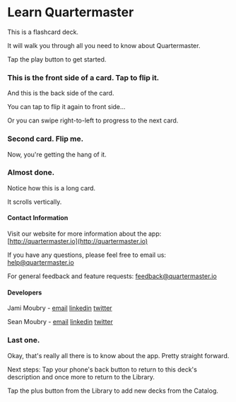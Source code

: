 Learn Quartermaster
===================

This is a flashcard deck.

It will walk you through all you need to know about Quartermaster.

Tap the play button to get started.

### This is the front side of a card. Tap to flip it.

And this is the back side of the card.

You can tap to flip it again to front side...

Or you can swipe right-to-left to progress to the next card.

### Second card. Flip me.

Now, you're getting the hang of it.

### Almost done.

Notice how this is a long card.

It scrolls vertically.

#### Contact Information

Visit our website for more information about the app: [http://quartermaster.io](http://quartermaster.io)

If you have any questions, please feel free to email us: [help@quartermaster.io](mailto:help@quartermaster.io)

For general feedback and feature requests: [feedback@quartermaster.io](mailto:help@quartermaster.io)

#### Developers

Jami Moubry - [email](mailto:sean+quartermaster@moubry.com) [linkedin](http://www.linkedin.com/in/jamimoubry) [twitter](https://twitter.com/_jami)

Sean Moubry - [email](mailto:sean+quartermaster@moubry.com) [linkedin](http://www.linkedin.com/in/moubry) [twitter](https://twitter.com/ethicalsean)

### Last one.

Okay, that's really all there is to know about the app. Pretty straight forward.

Next steps: Tap your phone's back button to return to this deck's description and once more to return to the Library.

Tap the plus button from the Library to add new decks from the Catalog.
